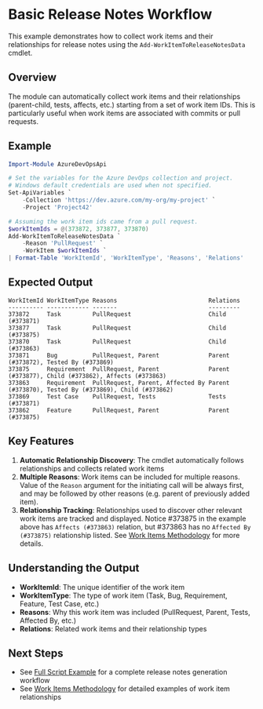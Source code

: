 # Basic Release Notes Workflow

This example demonstrates how to collect work items and their relationships for release notes using the `Add-WorkItemToReleaseNotesData` cmdlet.

## Overview

The module can automatically collect work items and their relationships (parent-child, tests, affects, etc.) starting from a set of work item IDs. This is particularly useful when work items are associated with commits or pull requests.

## Example

```powershell
Import-Module AzureDevOpsApi

# Set the variables for the Azure DevOps collection and project.
# Windows default credentials are used when not specified.
Set-ApiVariables `
    -Collection 'https://dev.azure.com/my-org/my-project' `
    -Project 'Project42'

# Assuming the work item ids came from a pull request.
$workItemIds = @(373872, 373877, 373870)
Add-WorkItemToReleaseNotesData `
    -Reason 'PullRequest' `
    -WorkItem $workItemIds `
| Format-Table 'WorkItemId', 'WorkItemType', 'Reasons', 'Relations'
```

## Expected Output

```text
WorkItemId WorkItemType Reasons                          Relations
---------- ------------ -------                          ---------
373872     Task         PullRequest                      Child (#373871)
373877     Task         PullRequest                      Child (#373875)
373870     Task         PullRequest                      Child (#373863)
373871     Bug          PullRequest, Parent              Parent (#373872), Tested By (#373869)
373875     Requirement  PullRequest, Parent              Parent (#373877), Child (#373862), Affects (#373863)
373863     Requirement  PullRequest, Parent, Affected By Parent (#373870), Tested By (#373869), Child (#373862)
373869     Test Case    PullRequest, Tests               Tests (#373871)
373862     Feature      PullRequest, Parent              Parent (#373875)
```

## Key Features

1. **Automatic Relationship Discovery**: The cmdlet automatically follows relationships and collects related work items
2. **Multiple Reasons**: Work items can be included for multiple reasons. Value of the `Reason` argument for the initiating call will be always first, and may be followed by other reasons (e.g. parent of previously added item).
3. **Relationship Tracking**: Relationships used to discover other relevant work items are tracked and displayed. Notice #373875 in the example above has `Affects (#373863)` relation, but #373863 has no `Affected By (#373875)` relationship listed. See [Work Items Methodology](../work-items/readme.md) for more details.

## Understanding the Output

- **WorkItemId**: The unique identifier of the work item
- **WorkItemType**: The type of work item (Task, Bug, Requirement, Feature, Test Case, etc.)
- **Reasons**: Why this work item was included (PullRequest, Parent, Tests, Affected By, etc.)
- **Relations**: Related work items and their relationship types

## Next Steps

- See [Full Script Example](./02-full-script.md) for a complete release notes generation workflow
- See [Work Items Methodology](../work-items/readme.md) for detailed examples of work item relationships
